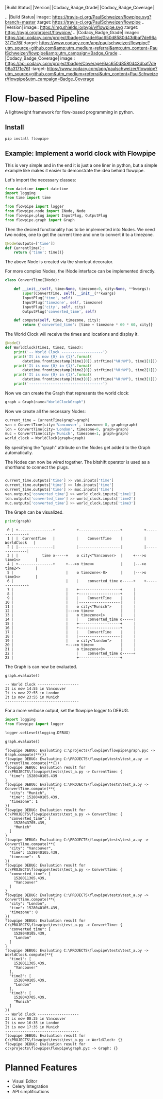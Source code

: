 |Build Status| |Version| |Codacy_Badge_Grade| |Codacy_Badge_Coverage|

.. |Build Status| image:: https://travis-ci.org/PaulSchweizer/flowpipe.svg?branch=master
   :target: https://travis-ci.org/PaulSchweizer/flowpipe
.. |Version| image:: https://img.shields.io/pypi/v/flowpipe.svg
   :target: https://pypi.org/project/flowpipe/
.. |Codacy_Badge_Grade| image:: https://api.codacy.com/project/badge/Grade/6ac650d8580d43dbaf7de96a3171e76f
   :target: https://www.codacy.com/app/paulschweizer/flowpipe?utm_source=github.com&amp;utm_medium=referral&amp;utm_content=PaulSchweizer/flowpipe&amp;utm_campaign=Badge_Grade
.. |Codacy_Badge_Coverage| image:: https://api.codacy.com/project/badge/Coverage/6ac650d8580d43dbaf7de96a3171e76f
   :target: https://www.codacy.com/app/paulschweizer/flowpipe?utm_source=github.com&utm_medium=referral&utm_content=PaulSchweizer/flowpipe&utm_campaign=Badge_Coverage


# Flow-based Pipeline
A lightweight framework for flow-based programming in python.

## Install

```
pip install flowpipe
```

## Example: Implement a world clock with Flowpipe

This is very simple and in the end it is just a one liner in python, but a simple example like makes it easier to demonstrate the idea behind flowpipe.

Let's import the necessary classes:

```python
from datetime import datetime
import logging
from time import time

from flowpipe import logger
from flowpipe.node import INode, Node
from flowpipe.plug import InputPlug, OutputPlug
from flowpipe.graph import Graph
```

Then the desired functionality has to be implemented into Nodes. We need two nodes, one to get the current time and one to convert it to a timezone.

```python
@Node(outputs=['time'])
def CurrentTime():
    return {'time': time()}
```

The above Node is created via the shortcut decorator.

For more complex Nodes, the INode interface can be implemented directly.

```python
class ConvertTime(INode):

    def __init__(self, time=None, timezone=0, city=None, **kwargs):
        super(ConvertTime, self).__init__(**kwargs)
        InputPlug('time', self)
        InputPlug('timezone', self, timezone)
        InputPlug('city', self, city)
        OutputPlug('converted_time', self)

    def compute(self, time, timezone, city):
        return {'converted_time': [time + timezone * 60 * 60, city]}
```

The World Clock will receive the times and locations and display it.

```python
@Node()
def WorldClock(time1, time2, time3):
    print('-- World Clock -------------------')
    print('It is now {0} in {1}'.format(
        datetime.fromtimestamp(time1[0]).strftime("%H:%M"), time1[1]))
    print('It is now {0} in {1}'.format(
        datetime.fromtimestamp(time2[0]).strftime("%H:%M"), time2[1]))
    print('It is now {0} in {1}'.format(
        datetime.fromtimestamp(time3[0]).strftime("%H:%M"), time3[1]))
    print('----------------------------------')
```

Now we can create the Graph that represents the world clock:

```python
graph = Graph(name="WorldClockGraph")
```

Now we create all the necessary Nodes:

```python
current_time = CurrentTime(graph=graph)
van = ConvertTime(city='Vancouver', timezone=-8, graph=graph)
ldn = ConvertTime(city='London', timezone=0, graph=graph)
muc = ConvertTime(city='Munich', timezone=1, graph=graph)
world_clock = WorldClock(graph=graph)
```

By specifying the "graph" attribute on the Nodes get added to the Graph automatically.

The Nodes can now be wired together. The bitshift operator is used as a shorthand to connect the plugs.

```python

current_time.outputs['time'] >> van.inputs['time']
current_time.outputs['time'] >> ldn.inputs['time']
current_time.outputs['time'] >> muc.inputs['time']
van.outputs['converted_time'] >> world_clock.inputs['time1']
ldn.outputs['converted_time'] >> world_clock.inputs['time2']
muc.outputs['converted_time'] >> world_clock.inputs['time3']
```

The Graph can be visualized.

```python
print(graph)
```

```
 0 | +----------------+          +-------------------+          +---------------+
 1 | |  CurrentTime   |          |    ConvertTime    |          |  WorldClock   |
 2 | |----------------|          |-------------------|          |---------------|
 3 | |           time o-----+    o city<"Vancouver>  |     +--->o time1<>       |
 4 | +----------------+     +--->o time<>            |     |--->o time2<>       |
 5 |                        |    o timezone<-8>      |     |--->o time3<>       |
 6 |                        |    |    converted_time o-----+    +---------------+
 7 |                        |    +-------------------+     |
 8 |                        |    +-------------------+     |
 9 |                        |    |    ConvertTime    |     |
10 |                        |    |-------------------|     |
11 |                        |    o city<"Munich">    |     |
12 |                        |--->o time<>            |     |
13 |                        |    o timezone<1>       |     |
14 |                        |    |    converted_time o-----|
15 |                        |    +-------------------+     |
16 |                        |    +-------------------+     |
17 |                        |    |    ConvertTime    |     |
18 |                        |    |-------------------|     |
19 |                        |    o city<"London">    |     |
20 |                        +--->o time<>            |     |
21 |                             o timezone<0>       |     |
22 |                             |    converted_time o-----+
23 |                             +-------------------+
```

The Graph is can now be evaluated.


```python
graph.evaluate()
```

```
-- World Clock -------------------
It is now 14:55 in Vancouver
It is now 22:55 in London
It is now 23:55 in Munich
----------------------------------
```

For a more verbose output, set the flowpipe logger to DEBUG.


```python
import logging
from flowpipe import logger

logger.setLevel(logging.DEBUG)

graph.evaluate()
```

```
flowpipe DEBUG: Evaluating c:\projects\flowpipe\flowpipe\graph.pyc -> Graph.compute(**{})
flowpipe DEBUG: Evaluating C:\PROJECTS\flowpipe\tests\test_a.py -> CurrentTime.compute(**{})
flowpipe DEBUG: Evaluation result for C:\PROJECTS\flowpipe\tests\test_a.py -> CurrentTime: {
  "time": 1528040105.439
}
flowpipe DEBUG: Evaluating C:\PROJECTS\flowpipe\tests\test_a.py -> ConvertTime.compute(**{
  "city": "Munich",
  "time": 1528040105.439,
  "timezone": 1
})
flowpipe DEBUG: Evaluation result for C:\PROJECTS\flowpipe\tests\test_a.py -> ConvertTime: {
  "converted_time": [
    1528043705.439,
    "Munich"
  ]
}
flowpipe DEBUG: Evaluating C:\PROJECTS\flowpipe\tests\test_a.py -> ConvertTime.compute(**{
  "city": "Vancouver",
  "time": 1528040105.439,
  "timezone": -8
})
flowpipe DEBUG: Evaluation result for C:\PROJECTS\flowpipe\tests\test_a.py -> ConvertTime: {
  "converted_time": [
    1528011305.439,
    "Vancouver"
  ]
}
flowpipe DEBUG: Evaluating C:\PROJECTS\flowpipe\tests\test_a.py -> ConvertTime.compute(**{
  "city": "London",
  "time": 1528040105.439,
  "timezone": 0
})
flowpipe DEBUG: Evaluation result for C:\PROJECTS\flowpipe\tests\test_a.py -> ConvertTime: {
  "converted_time": [
    1528040105.439,
    "London"
  ]
}
flowpipe DEBUG: Evaluating C:\PROJECTS\flowpipe\tests\test_a.py -> WorldClock.compute(**{
  "time1": [
    1528011305.439,
    "Vancouver"
  ],
  "time2": [
    1528040105.439,
    "London"
  ],
  "time3": [
    1528043705.439,
    "Munich"
  ]
})
-- World Clock -------------------
It is now 08:35 in Vancouver
It is now 16:35 in London
It is now 17:35 in Munich
----------------------------------
flowpipe DEBUG: Evaluation result for C:\PROJECTS\flowpipe\tests\test_a.py -> WorldClock: {}
flowpipe DEBUG: Evaluation result for c:\projects\flowpipe\flowpipe\graph.pyc -> Graph: {}
```

# Planned Features
- Visual Editor
- Celery Integration
- API simplifications
